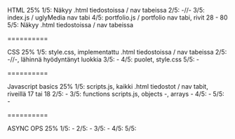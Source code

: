 HTML 25%
1/5: Näkyy .html tiedostoissa / nav tabeissa 
2/5: -//- 
3/5: index.js / uglyMedia nav tabi
4/5: portfolio.js / portfolio nav tabi, rivit 28 - 80
5/5: Näkyy .html tiedostoissa / nav tabeissa

==========

CSS 25%
	1/5: style.css, implementattu .html tiedostoissa / nav tabeissa
	2/5: -//-, lähinnä hyödyntänyt luokkia
	3/5: -
	4/5: puolet, style.css
	5/5: -

==========

Javascript basics 25%
	1/5: scripts.js, kaikki .html tiedostot / nav tabit, riveillä 17 tai 18
	2/5: -
	3/5: functions scripts.js, objects -, arrays -
	4/5: -
	5/5: -

==========

ASYNC OPS 25%
	1/5: -
	2/5: -
	3/5: -
	4/5:
	5/5:
